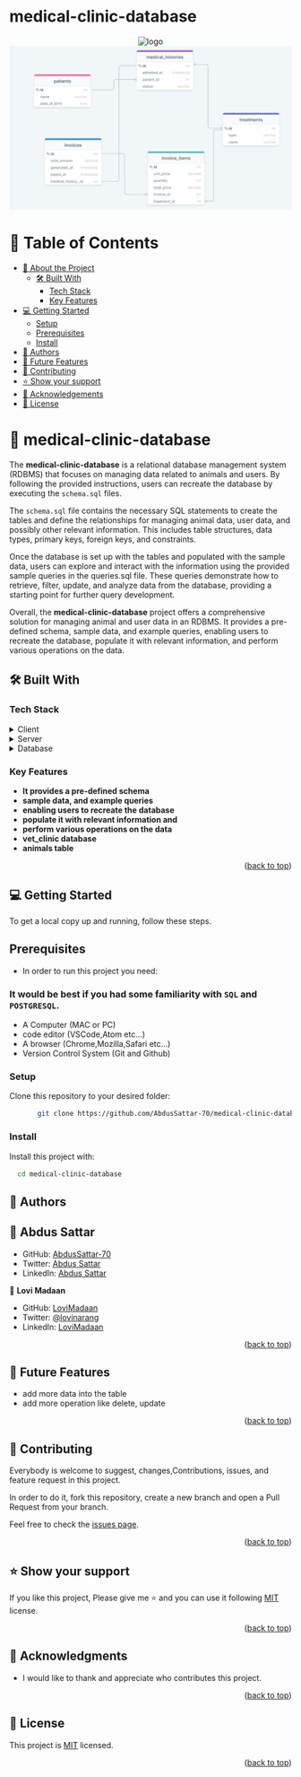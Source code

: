 # medical-clinic-database

<a name="readme-top"></a>

<div align="center">

  <img src="https://d1q6f0aelx0por.cloudfront.net/product-logos/library-postgres-logo.png" alt="logo" width="140"  height="auto" />
  <br/>
   <img src="./diagram.png" alt="diagram" height="auto" />
</div>
<!-- TABLE OF CONTENTS -->

# 📗 Table of Contents

- [📖 About the Project](#about-project)
  - [🛠 Built With](#built-with)
    - [Tech Stack](#tech-stack)
    - [Key Features](#key-features)
- [💻 Getting Started](#getting-started)
  - [Setup](#setup)
  - [Prerequisites](#prerequisites)
  - [Install](#install)
- [👥 Authors](#authors)
- [🔭 Future Features](#future-features)
- [🤝 Contributing](#contributing)
- [⭐️ Show your support](#support)
- [🙏 Acknowledgements](#acknowledgements)
- [📝 License](#license)

<!-- PROJECT DESCRIPTION -->

# 📖 medical-clinic-database <a name="about-project"></a>

The **medical-clinic-database** is a relational database management system (RDBMS) that focuses on managing data related to animals and users. By following the provided instructions, users can recreate the database by executing the `schema.sql` files.

The `schema.sql` file contains the necessary SQL statements to create the tables and define the relationships for managing animal data, user data, and possibly other relevant information. This includes table structures, data types, primary keys, foreign keys, and constraints.

Once the database is set up with the tables and populated with the sample data, users can explore and interact with the information using the provided sample queries in the queries.sql file. These queries demonstrate how to retrieve, filter, update, and analyze data from the database, providing a starting point for further query development.

Overall, the **medical-clinic-database** project offers a comprehensive solution for managing animal and user data in an RDBMS. It provides a pre-defined schema, sample data, and example queries, enabling users to recreate the database, populate it with relevant information, and perform various operations on the data.

## 🛠 Built With <a name="built-with"></a>

### Tech Stack <a name="tech-stack"></a>

<details>
  <summary>Client</summary>
  <ul>
    <li>SQL</li>
  </ul>
</details>

<details>
  <summary>Server</summary>
  <ul>
    <li>Used local server</li>
  </ul>
</details>

<details>
<summary>Database</summary>
  <ul>
    <li><a href="https://www.postgresql.org/">PostgreSQL</a></li>
  </ul>
</details>

<!-- Features -->

### Key Features <a name="key-features"></a>

- **It provides a pre-defined schema**
- **sample data, and example queries**
- **enabling users to recreate the database**
- **populate it with relevant information and**
- **perform various operations on the data**
- **vet_clinic database**
- **animals table**

<p align="right">(<a href="#readme-top">back to top</a>)</p>

<!-- GETTING STARTED -->

## 💻 Getting Started <a name="getting-started"></a>

To get a local copy up and running, follow these steps.

## Prerequisites <a name="prerequisites"></a>

- In order to run this project you need:

### It would be best if you had some familiarity with `SQL` and `POSTGRESQL`.

- A Computer (MAC or PC)
- code editor (VSCode,Atom etc...)
- A browser (Chrome,Mozilla,Safari etc...)
- Version Control System (Git and Github)

### Setup

Clone this repository to your desired folder:

```bash
       git clone https://github.com/AbdusSattar-70/medical-clinic-database.git
```

### Install

Install this project with:

```sh
  cd medical-clinic-database
```

<!-- AUTHORS -->

## 👥 Authors <a name="authors"></a>

## 👤 Abdus Sattar

- GitHub: [AbdusSattar-70](https://github.com/AbdusSattar-70)
- Twitter: [Abdus Sattar](https://twitter.com/Abdus_Sattar70)
- LinkedIn: [Abdus Sattar](https://www.linkedin.com/in/abdus-sattar70/)

👤 **Lovi Madaan**

- GitHub: [LoviMadaan](https://github.com/LoviMadaan)
- Twitter: [@lovinarang](https://twitter.com/lovinarang)
- LinkedIn: [LoviMadaan](https://www.linkedin.com/in/lovi-madaan-b27439175)

<p align="right">(<a href="#readme-top">back to top</a>)</p>

<!-- FUTURE FEATURES -->

## 🔭 Future Features <a name="future-features"></a>

- add more data into the table
- add more operation like delete, update

<p align="right">(<a href="#readme-top">back to top</a>)</p>

## 🤝 Contributing <a name="contributing"></a>

Everybody is welcome to suggest, changes,Contributions, issues, and feature request in this project.

In order to do it, fork this repository, create a new branch and open a Pull Request from your branch.

Feel free to check the [issues page](../../issues/).

<p align="right">(<a href="#readme-top">back to top</a>)</p>

<!-- SUPPORT -->

## ⭐️ Show your support <a name="support"></a>

If you like this project, Please give me ⭐️ and you can use it following [MIT](./LICENSE) license.

<p align="right">(<a href="#readme-top">back to top</a>)</p>

<!-- ACKNOWLEDGEMENTS -->

## 🙏 Acknowledgments <a name="acknowledgements"></a>

- I would like to thank and appreciate who contributes this project.

<p align="right">(<a href="#readme-top">back to top</a>)</p>

<!-- LICENSE -->

## 📝 License <a name="license"></a>

This project is [MIT](./LICENSE) licensed.

<p align="right">(<a href="#readme-top">back to top</a>)</p>
